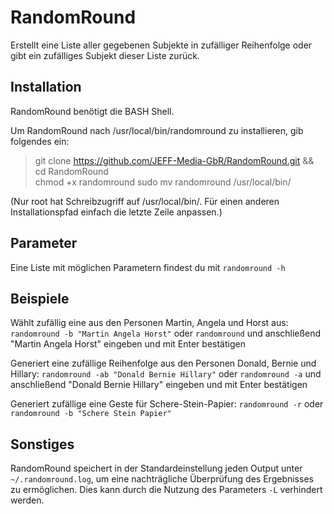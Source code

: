 # RandomRound
Erstellt eine Liste aller gegebenen Subjekte in zufälliger Reihenfolge oder gibt ein zufälliges Subjekt dieser Liste zurück.

## Installation
RandomRound benötigt die BASH Shell.

Um RandomRound nach /usr/local/bin/randomround zu installieren, gib folgendes ein:

> git clone https://github.com/JEFF-Media-GbR/RandomRound.git && cd RandomRound  
> chmod +x randomround
> sudo mv randomround /usr/local/bin/  

(Nur root hat Schreibzugriff auf /usr/local/bin/. Für einen anderen Installationspfad einfach die letzte Zeile anpassen.)

## Parameter
Eine Liste mit möglichen Parametern findest du mit ```randomround -h```

## Beispiele
Wählt zufällig eine aus den Personen Martin, Angela und Horst aus:
```randomround -b "Martin Angela Horst"``` oder ```randomround``` und anschließend "Martin Angela Horst" eingeben und mit Enter bestätigen

Generiert eine zufällige Reihenfolge aus den Personen Donald, Bernie und Hillary:
```randomround -ab "Donald Bernie Hillary"``` oder ```randomround -a``` und anschließend "Donald Bernie Hillary" eingeben und mit Enter bestätigen

Generiert zufällige eine Geste für Schere-Stein-Papier:
```randomround -r``` oder ```randomround -b "Schere Stein Papier"```

## Sonstiges
RandomRound speichert in der Standardeinstellung jeden Output unter `~/.randomround.log`, um eine nachträgliche Überprüfung des Ergebnisses zu ermöglichen. Dies kann durch die Nutzung des Parameters `-L` verhindert werden.
